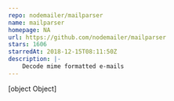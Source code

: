 ```yaml
---
repo: nodemailer/mailparser
name: mailparser
homepage: NA
url: https://github.com/nodemailer/mailparser
stars: 1606
starredAt: 2018-12-15T08:11:50Z
description: |-
    Decode mime formatted e-mails
---
```


[object Object]
